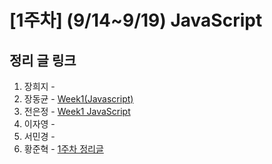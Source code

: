 # [1주차] (9/14~9/19) JavaScript

## 정리 글 링크

1. 장희지 -
2. 장동균 - [Week1(Javascript)](https://dongkyun-jang.tistory.com/84)
3. 전은정 - [Week1 JavaScript](https://jjung-lab.tistory.com/5)
4. 이자영 -
5. 서민경 -
6. 황준혁 - [1주차 정리글](./week1_황준혁.md)

